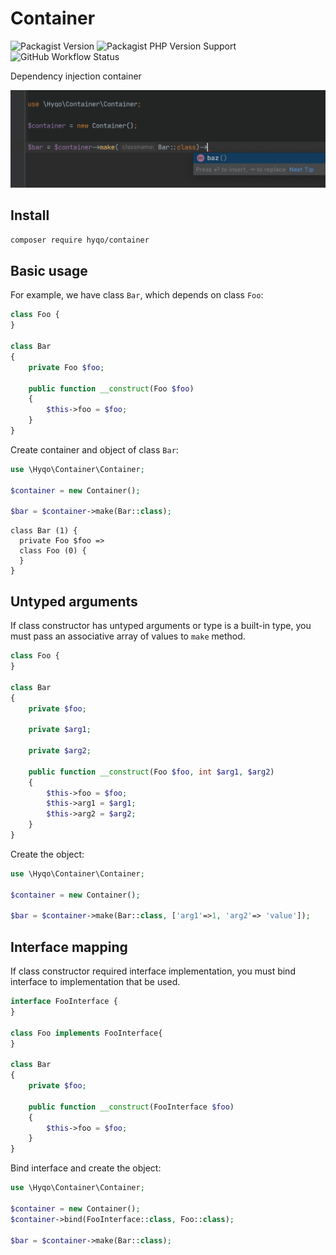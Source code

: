 # Container
![Packagist Version](https://img.shields.io/packagist/v/hyqo/container?style=flat-square)
![Packagist PHP Version Support](https://img.shields.io/packagist/php-v/hyqo/container?style=flat-square)
![GitHub Workflow Status](https://img.shields.io/github/workflow/status/hyqo/container/run-tests?style=flat-square)

Dependency injection container

<img alt="example" src="https://raw.githubusercontent.com/hyqo/assets/master/container/example.png" width="583">

## Install

```sh
composer require hyqo/container
```

## Basic usage

For example, we have class `Bar`, which depends on class `Foo`:

```php
class Foo {
}

class Bar
{
    private Foo $foo;

    public function __construct(Foo $foo)
    {
        $this->foo = $foo;
    }
}
```

Create container and object of class `Bar`:

```php
use \Hyqo\Container\Container;

$container = new Container();

$bar = $container->make(Bar::class);
```

```text
class Bar (1) {
  private Foo $foo =>
  class Foo (0) {
  }
}
```

## Untyped arguments

If class constructor has untyped arguments or type is a built-in type, you must pass an associative array of values to `make` method.

```php
class Foo {
}

class Bar
{
    private $foo;

    private $arg1;

    private $arg2;

    public function __construct(Foo $foo, int $arg1, $arg2)
    {
        $this->foo = $foo;
        $this->arg1 = $arg1;
        $this->arg2 = $arg2;
    }
}
```

Create the object:
```php
use \Hyqo\Container\Container;

$container = new Container();

$bar = $container->make(Bar::class, ['arg1'=>1, 'arg2'=> 'value']);
```

## Interface mapping

If class constructor required interface implementation, you must bind interface to implementation that be used.

```php
interface FooInterface {
}

class Foo implements FooInterface{
}

class Bar
{
    private $foo;

    public function __construct(FooInterface $foo)
    {
        $this->foo = $foo;
    }
}
```

Bind interface and create the object:

```php
use \Hyqo\Container\Container;

$container = new Container();
$container->bind(FooInterface::class, Foo::class);

$bar = $container->make(Bar::class);
```
